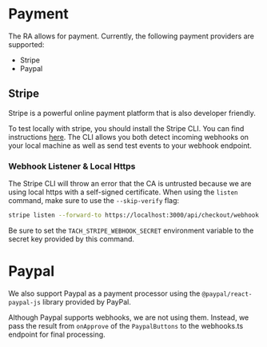 # Payment

The RA allows for payment. Currently, the following payment providers are supported:

- Stripe
- Paypal

## Stripe

Stripe is a powerful online payment platform that is also developer friendly.

To test locally with stripe, you should install the Stripe CLI. You can find instructions [here](https://stripe.com/docs/stripe-cli). The CLI allows you both detect incoming webhooks on your local machine as well as send test events to your webhook endpoint.

### Webhook Listener & Local Https

The Stripe CLI will throw an error that the CA is untrusted because we are using local https with a self-signed certificate. When using the `listen` command, make sure to use the `--skip-verify` flag:

```bash
stripe listen --forward-to https://localhost:3000/api/checkout/webhook --skip-verify
```

Be sure to set the `TACH_STRIPE_WEBHOOK_SECRET` environment variable to the secret key provided by this command.

# Paypal

We also support Paypal as a payment processor using the `@paypal/react-paypal-js` library provided by PayPal.

Although Paypal supports webhooks, we are not using them. Instead, we pass the result from `onApprove` of the `PaypalButtons` to the webhooks.ts endpoint for final processing.
